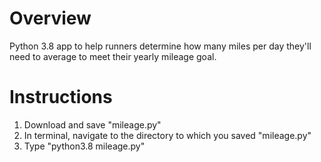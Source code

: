 # Overview

Python 3.8 app to help runners determine how many miles per day they'll need to average to meet their yearly mileage goal.

# Instructions

1. Download and save "mileage.py"
1. In terminal, navigate to the directory to which you saved "mileage.py"
1. Type "python3.8 mileage.py"
